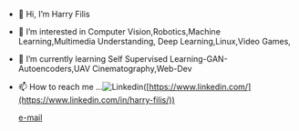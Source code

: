 - 👋 Hi, I’m Harry Filis
- 👀 I’m interested in Computer Vision,Robotics,Machine Learning,Multimedia Understanding, Deep Learning,Linux,Video Games,
- 🌱 I’m currently learning Self Supervised Learning-GAN-Autoencoders,UAV Cinematography,Web-Dev
- 📫 How to reach me ...![Linkedin](https://i.stack.imgur.com/gVE0j.png)([https://www.linkedin.com/](https://www.linkedin.com/in/harry-filis/)) 
  
  
  [e-mail](harry.filis@yahoo.gr)
                      
                        

<!---
ArtoriasAbyssslayer/ArtoriasAbyssslayer is a ✨ special ✨ repository because its `README.md` (this file) appears on your GitHub profile.
You can click the Preview link to take a look at your changes.
--->
